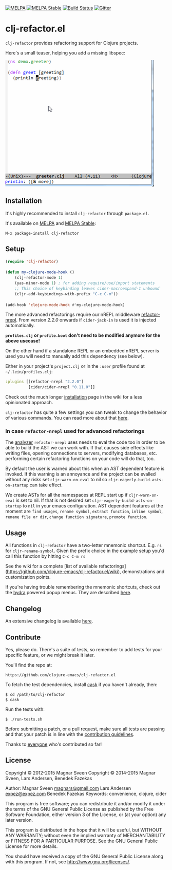[![MELPA](http://melpa.org/packages/clj-refactor-badge.svg)](http://melpa.org/#/clj-refactor)
[![MELPA Stable](http://stable.melpa.org/packages/clj-refactor-badge.svg)](http://stable.melpa.org/#/clj-refactor)
[![Build Status](https://secure.travis-ci.org/clojure-emacs/clj-refactor.el.png?branch=master)](http://travis-ci.org/clojure-emacs/clj-refactor.el)
[![Gitter](https://badges.gitter.im/Join%20Chat.svg)](https://gitter.im/clojure-emacs/refactor-nrepl?utm_source=badge&utm_medium=badge&utm_campaign=pr-badge)

# clj-refactor.el

`clj-refactor` provides refactoring support for Clojure projects.

Here's a small teaser, helping you add a missing libspec:

![](examples/add-missing-libspec.gif)

## Installation

It's highly recommended to install `clj-refactor` through `package.el`.

It's available on [MELPA](http://melpa.org/) and [MELPA Stable](http://stable.melpa.org/):

    M-x package-install clj-refactor

## Setup

```el
(require 'clj-refactor)

(defun my-clojure-mode-hook ()
    (clj-refactor-mode 1)
    (yas-minor-mode 1) ; for adding require/use/import statements
    ;; This choice of keybinding leaves cider-macroexpand-1 unbound
    (cljr-add-keybindings-with-prefix "C-c C-m"))

(add-hook 'clojure-mode-hook #'my-clojure-mode-hook)
```

The more advanced refactorings require our nREPL middleware [refactor-nrepl](https://github.com/clojure-emacs/refactor-nrepl). From version *2.2.0* onwards if `cider-jack-in` is used it is injected automatically.

**`profiles.clj` or `profile.boot` don't need to be modified anymore for the above usecase!**

On the other hand if a standalone REPL or an embedded nREPL server is used you will need to manually add this dependency (see below).

Either in your project's `project.clj` or in the `:user`
profile found at `~/.lein/profiles.clj`:

```clojure
:plugins [[refactor-nrepl "2.2.0"]
          [cider/cider-nrepl "0.11.0"]]
```

Check out the much longer [installation](https://github.com/clojure-emacs/clj-refactor.el/wiki/installation) page in the wiki for a less opinionated approach.

`clj-refactor` has quite a few settings you can tweak to change the
behavior of various commands.  You can read more about that
[here](https://github.com/clojure-emacs/clj-refactor.el/wiki#customization).

### In case `refactor-nrepl` used for advanced refactorings

The [analyzer](https://github.com/clojure/tools.analyzer) `refactor-nrepl` uses needs to eval the code too in order to be able to build the AST we can work with. If that causes side effects like writing files, opening connections to servers, modifying databases, etc. performing certain refactoring functions on your code will do that, too.

By default the user is warned about this when an AST dependent feature is invoked. If this warning is an annoyance and the project can be evalled without any risks set `cljr-warn-on-eval` to nil so `cljr-eagerly-build-asts-on-startup` can take effect.

We create ASTs for all the namespaces at REPL start up if `cljr-warn-on-eval` is set to nil. If that is not desired set `cljr-eagerly-build-asts-on-startup` to `nil` in your emacs configuration. AST dependent features at the moment are `find usages`, `rename symbol`, `extract function`, `inline symbol`, `rename file or dir`, `change function signature`, `promote function`.

## Usage

All functions in `clj-refactor` have a two-letter mnemonic shortcut. E.g. `rs` for `cljr-rename-symbol`.  Given the prefix choice in the example setup you'd call this function by hitting `C-c C-m rs`

See the wiki for a complete [list of available refactorings] (https://github.com/clojure-emacs/clj-refactor.el/wiki), demonstrations and customization points.

If you're having trouble remembering the mnemonic shortcuts, check out
the [hydra](https://github.com/abo-abo/hydra) powered popup menus.
They are described
[here](https://github.com/clojure-emacs/clj-refactor.el/wiki/Hydra).

## Changelog

An extensive changelog is available [here](CHANGELOG.md).

## Contribute

Yes, please do. There's a suite of tests, so remember to add tests for
your specific feature, or we might break it later.

You'll find the repo at:

    https://github.com/clojure-emacs/clj-refactor.el

To fetch the test dependencies, install
[cask](https://github.com/cask/cask) if you haven't already,
then:

    $ cd /path/to/clj-refactor
    $ cask

Run the tests with:

    $ ./run-tests.sh


Before submitting a patch, or a pull request, make sure all tests are
passing and that your patch is in line with the [contribution
guidelines](CONTRIBUTING.md).

Thanks to [everyone](https://github.com/clojure-emacs/clj-refactor.el/graphs/contributors) who's contributed so far!

## License

Copyright © 2012-2015 Magnar Sveen
Copyright © 2014-2015 Magnar Sveen, Lars Andersen, Benedek Fazekas

Author: Magnar Sveen <magnars@gmail.com>
        Lars Andersen <expez@expez.com>
        Benedek Fazekas
Keywords: convenience, clojure, cider

This program is free software; you can redistribute it and/or modify
it under the terms of the GNU General Public License as published by
the Free Software Foundation, either version 3 of the License, or
(at your option) any later version.

This program is distributed in the hope that it will be useful,
but WITHOUT ANY WARRANTY; without even the implied warranty of
MERCHANTABILITY or FITNESS FOR A PARTICULAR PURPOSE.  See the
GNU General Public License for more details.

You should have received a copy of the GNU General Public License
along with this program.  If not, see <http://www.gnu.org/licenses/>.
